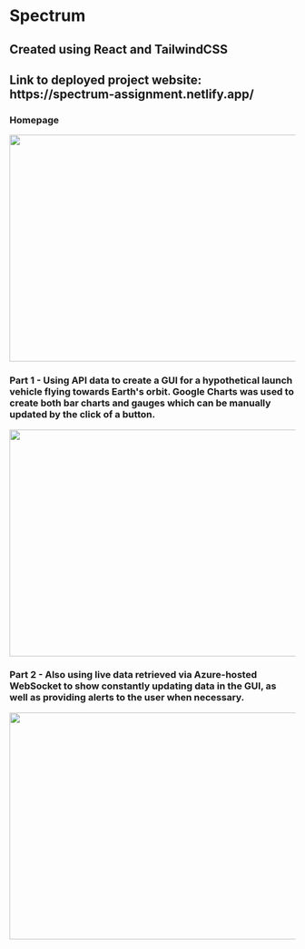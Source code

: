 # Spectrum

<h2>Created using React and TailwindCSS</h2>
<h2>Link to deployed project website: https://spectrum-assignment.netlify.app/</h2>

<h3>Homepage</h3>
<img src="https://github.com/hari-pace/spectrum/assets/139553466/bd661728-f7ed-42ad-98a4-929b1d31094e" height="400px" width="800px" />

<h3> Part 1 - Using API data to create a GUI for a hypothetical launch vehicle flying towards Earth's orbit. Google Charts was used to create both bar charts and gauges which can be manually updated by the click of a button. </h3>
<img src="https://github.com/hari-pace/spectrum/assets/139553466/4697466e-0528-49ea-97ef-6d9e392a2857" height="400px" width="800px" />

<h3> Part 2 - Also using live data retrieved via Azure-hosted WebSocket to show constantly updating data in the GUI, as well as providing alerts to the user when necessary. </h3>
<img src="https://github.com/hari-pace/spectrum/assets/139553466/48d89b39-2264-43f2-a2fa-2567fcbb9625" height="400px" width="800px" />
